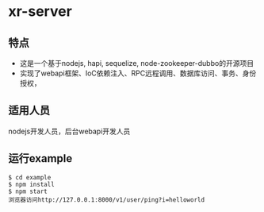 # xr-server

## 特点

- 这是一个基于nodejs, hapi, sequelize, node-zookeeper-dubbo的开源项目  
- 实现了webapi框架、IoC依赖注入、RPC远程调用、数据库访问、事务、身份授权，

## 适用人员

nodejs开发人员，后台webapi开发人员

## 运行example

```
$ cd example
$ npm install
$ npm start
浏览器访问http://127.0.0.1:8000/v1/user/ping?i=helloworld
